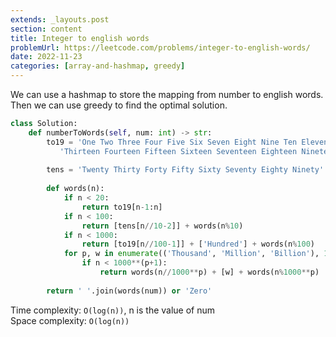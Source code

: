 ```yaml
---
extends: _layouts.post
section: content
title: Integer to english words
problemUrl: https://leetcode.com/problems/integer-to-english-words/
date: 2022-11-23
categories: [array-and-hashmap, greedy]
---
```


We can use a hashmap to store the mapping from number to english words. Then we can use greedy to find the optimal solution.

```python
class Solution:
    def numberToWords(self, num: int) -> str:
        to19 = 'One Two Three Four Five Six Seven Eight Nine Ten Eleven Twelve ' \
           'Thirteen Fourteen Fifteen Sixteen Seventeen Eighteen Nineteen'.split()
        
        tens = 'Twenty Thirty Forty Fifty Sixty Seventy Eighty Ninety'.split()
        
        def words(n):
            if n < 20:
                return to19[n-1:n]
            if n < 100:
                return [tens[n//10-2]] + words(n%10)
            if n < 1000:
                return [to19[n//100-1]] + ['Hundred'] + words(n%100)
            for p, w in enumerate(('Thousand', 'Million', 'Billion'), 1):
                if n < 1000**(p+1):
                    return words(n//1000**p) + [w] + words(n%1000**p)
        
        return ' '.join(words(num)) or 'Zero'
```

Time complexity: `O(log(n))`, n is the value of num <br/>
Space complexity: `O(log(n))`